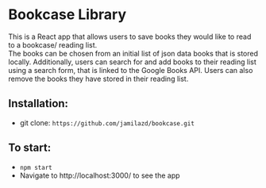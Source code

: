 #  Bookcase Library 

This is a React app that allows users to save books they would like to read to a bookcase/ reading list.                            
The books can be chosen from an initial list of json data books that is stored locally. Additionally, users can search for and add books 
to their reading list using a search form, that is linked to the Google Books API. Users can also remove the books they have stored in their reading list. 


 ##  Installation: 

- git clone: `https://github.com/jamilazd/bookcase.git`


##  To start:

- `npm start`
- Navigate to http://localhost:3000/ to see the app

